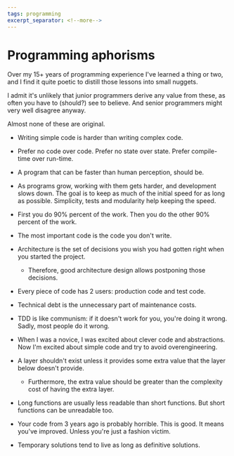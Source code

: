 ```yaml
---
tags: programming
excerpt_separator: <!--more-->
---
```


# Programming aphorisms

Over my 15+ years of programming experience I've learned a thing or two,
and I find it quite poetic to distill those lessons into small nuggets.

I admit it's unlikely that junior programmers derive any value from these,
as often you have to (should?) see to believe.
And senior programmers might very well disagree anyway.

Almost none of these are original.

- Writing simple code is harder than writing complex code.

- Prefer no code over code. Prefer no state over state. Prefer compile-time over run-time.

- A program that can be faster than human perception, should be.

- As programs grow, working with them gets harder, and development slows down. The goal is to keep as much of the initial speed
  for as long as possible. Simplicity, tests and modularity help keeping the speed.

<!--more-->

- First you do 90% percent of the work. Then you do the other 90% percent of the work.

- The most important code is the code you don't write.

- Architecture is the set of decisions you wish you had gotten right when you started the project.

	- Therefore, good architecture design allows postponing those decisions.

- Every piece of code has 2 users: production code and test code.

- Technical debt is the unnecessary part of maintenance costs.

- TDD is like communism: if it doesn't work for you, you're doing it wrong. Sadly, most people do it wrong.

- When I was a novice, I was excited about clever code and abstractions. Now I'm excited about
  simple code and try to avoid overengineering.

- A layer shouldn't exist unless it provides some extra value that the layer below doesn't provide.

	- Furthermore, the extra value should be greater than the complexity cost of having the extra layer.

- Long functions are usually less readable than short functions. But short functions can be
  unreadable too.

- Your code from 3 years ago is probably horrible. This is good. It means you've improved. Unless
  you're just a fashion victim.

- Temporary solutions tend to live as long as definitive solutions.



